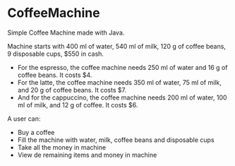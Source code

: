 # CoffeeMachine
Simple Coffee Machine made with Java. 

Machine starts with 400 ml of water, 540 ml of milk, 120 g of coffee beans, 9 disposable cups, $550 in cash.

- For the espresso, the coffee machine needs 250 ml of water and 16 g of coffee beans. It costs $4.
- For the latte, the coffee machine needs 350 ml of water, 75 ml of milk, and 20 g of coffee beans. It costs $7.
- And for the cappuccino, the coffee machine needs 200 ml of water, 100 ml of milk, and 12 g of coffee. It costs $6.

A user can: 
- Buy a coffee
- Fill the machine with water, milk, coffee beans and disposable cups
- Take all the money in machine
- View de remaining items and money in machine
